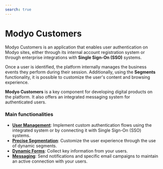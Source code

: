 ```yaml
---
search: true
---
```


# Modyo Customers

Modyo Customers is an application that enables user authentication on Modyo sites, either through its internal account registration system or through enterprise integrations with **Single Sign-On (SSO)** systems.

Once a user is identified, the platform internally manages the business events they perform during their session. Additionally, using the **Segments** functionality, it is possible to customize the user's content and browsing experience.

**Modyo Customers** is a key component for developing digital products on the platform. It also offers an integrated messaging system for authenticated users.

### Main functionalities

- **[User Management](/en/platform/customers/users)**: Implement custom authentication flows using the integrated system or by connecting it with Single Sign-On (SSO) systems.
- **[Precise Segmentation](/en/platform/customers/segments)**: Customize the user experience through the use of dynamic segments.
- **[Dynamic Forms](/en/platform/customers/forms)**: Collect key information from your users.
- **[Messaging](/en/platform/customers/messaging)**: Send notifications and specific email campaigns to maintain an active connection with your users.